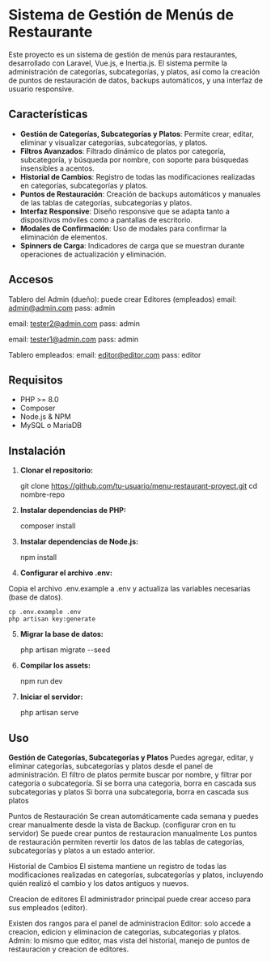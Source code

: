 # Sistema de Gestión de Menús de Restaurante

Este proyecto es un sistema de gestión de menús para restaurantes, desarrollado con Laravel, Vue.js, e Inertia.js. El sistema permite la administración de categorías, subcategorías, y platos, así como la creación de puntos de restauración de datos, backups automáticos, y una interfaz de usuario responsive.

## Características

- **Gestión de Categorías, Subcategorías y Platos**: Permite crear, editar, eliminar y visualizar categorías, subcategorías, y platos.
- **Filtros Avanzados**: Filtrado dinámico de platos por categoría, subcategoría, y búsqueda por nombre, con soporte para búsquedas insensibles a acentos.
- **Historial de Cambios**: Registro de todas las modificaciones realizadas en categorías, subcategorías y platos.
- **Puntos de Restauración**: Creación de backups automáticos y manuales de las tablas de categorías, subcategorías y platos.
- **Interfaz Responsive**: Diseño responsive que se adapta tanto a dispositivos móviles como a pantallas de escritorio.
- **Modales de Confirmación**: Uso de modales para confirmar la eliminación de elementos.
- **Spinners de Carga**: Indicadores de carga que se muestran durante operaciones de actualización y eliminación.

## Accesos


Tablero del Admin (dueño):
puede crear Editores (empleados) 
email: admin@admin.com
pass: admin

email: tester2@admin.com
pass: admin

email: tester1@admin.com
pass: admin

Tablero empleados:
email: editor@editor.com
pass: editor

## Requisitos

- PHP >= 8.0
- Composer
- Node.js & NPM
- MySQL o MariaDB

## Instalación

1. **Clonar el repositorio:**

    git clone https://github.com/tu-usuario/menu-restaurant-proyect.git
    cd nombre-repo

2. **Instalar dependencias de PHP:**

    composer install

3. **Instalar dependencias de Node.js:**

    npm install

4. **Configurar el archivo .env:**

Copia el archivo .env.example a .env y actualiza las variables necesarias (base de datos).

    cp .env.example .env
    php artisan key:generate

5. **Migrar la base de datos:**

    php artisan migrate --seed

6. **Compilar los assets:**

    npm run dev

7. **Iniciar el servidor:**

    php artisan serve

## Uso

**Gestión de Categorías, Subcategorías y Platos**
Puedes agregar, editar, y eliminar categorías, subcategorías y platos desde el panel de administración.
El filtro de platos permite buscar por nombre, y filtrar por categoría o subcategoría.
Si se borra una categoria, borra en cascada sus subcategorias y platos
Si borra una subcategoria, borra en cascada sus platos

Puntos de Restauración
Se crean automáticamente cada semana y puedes crear manualmente desde la vista de Backup. (configurar cron en tu servidor)
Se puede crear puntos de restauracion manualmente
Los puntos de restauración permiten revertir los datos de las tablas de categorías, subcategorías y platos a un estado anterior.

Historial de Cambios
El sistema mantiene un registro de todas las modificaciones realizadas en categorías, subcategorías y platos, incluyendo quién realizó el cambio y los datos antiguos y nuevos.

Creacion de editores
El administrador principal puede crear acceso para sus empleados (editor).

Existen dos rangos para el panel de administracion
Editor: solo accede a creacion, edicion y eliminacion de categorias, subcategorias y platos.
Admin: lo mismo que editor, mas vista del historial, manejo de puntos de restauracion y creacion de editores.